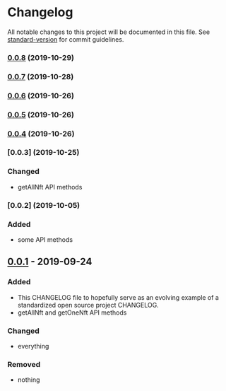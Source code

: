 # Changelog

All notable changes to this project will be documented in this file. See [standard-version](https://github.com/conventional-changelog/standard-version) for commit guidelines.

### [0.0.8](https://github.com/dgamingfoundation/dgaming-market-sdk/compare/v0.0.6...v0.0.8) (2019-10-29)



### [0.0.7](https://github.com/dgamingfoundation/dgaming-market-sdk/compare/v0.0.6...v0.0.7) (2019-10-28)



### [0.0.6](https://github.com/dgamingfoundation/dgaming-market-sdk/compare/v0.0.5...v0.0.6) (2019-10-26)



### [0.0.5](https://github.com/dgamingfoundation/dgaming-market-sdk/compare/v0.0.4...v0.0.5) (2019-10-26)



### [0.0.4](https://github.com/dgamingfoundation/dgaming-market-sdk/compare/v0.0.3...v0.0.4) (2019-10-26)



### [0.0.3] (2019-10-25)

### Changed

- getAllNft API methods

### [0.0.2] (2019-10-05)

### Added

- some API methods


## [0.0.1] - 2019-09-24

### Added

- This CHANGELOG file to hopefully serve as an evolving example of a
  standardized open source project CHANGELOG.
- getAllNft and getOneNft API methods

### Changed

- everything

### Removed

- nothing

[unreleased]: https://github.com/dgamingfoundation/dgmain-market-sdk/compare/v1.0.0...HEAD
[0.0.1]: https://github.com/dgamingfoundation/dgmain-market-sdk/releases/tag/v0.0.1
